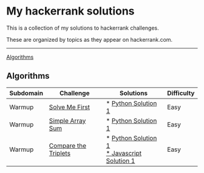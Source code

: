 # My hackerrank solutions

This is a collection of my solutions to hackerrank challenges.

These are organized by topics as they appear on hackerrank.com.

---

[Algorithms](#algorithms)

## Algorithms

| Subdomain | Challenge | Solutions | Difficulty |
| -- | -- | -- | -- |
| Warmup | [Solve Me First](https://www.hackerrank.com/challenges/solve-me-first/problem) | * [Python Solution 1](algorithms/solve_me_first.py) | Easy |
| Warmup | [Simple Array Sum](https://www.hackerrank.com/challenges/simple-array-sum/problem) | * [Python Solution 1](algorithms/simple_array_sum.py) | Easy |
| Warmup | [Compare the Triplets](https://www.hackerrank.com/challenges/compare-the-triplets/problem) | * [Python Solution 1](algorithms/compare_triplets.py)<br>[* Javascript Solution 1](algorithms/compare_triplets.js) | Easy |